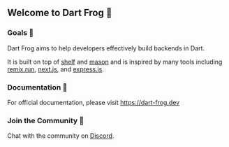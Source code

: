 ## Welcome to Dart Frog 👋

### Goals 🎯

Dart Frog aims to help developers effectively build backends in Dart.

It is built on top of [shelf](https://pub.dev/packages/shelf) and [mason](https://pub.dev/packages/mason) and is inspired by many tools including [remix.run](https://remix.run), [next.js](https://nextjs.org), and [express.js](https://expressjs.com).

### Documentation 📝

For official documentation, please visit https://dart-frog.dev

### Join the Community 💬

Chat with the community on [Discord](https://discord.gg/jc8pa4ew5E).

